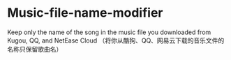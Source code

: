 # Music-file-name-modifier
Keep only the name of the song in the music file you downloaded from Kugou, QQ, and NetEase Cloud
（将你从酷狗、QQ、网易云下载的音乐文件的名称只保留歌曲名）

